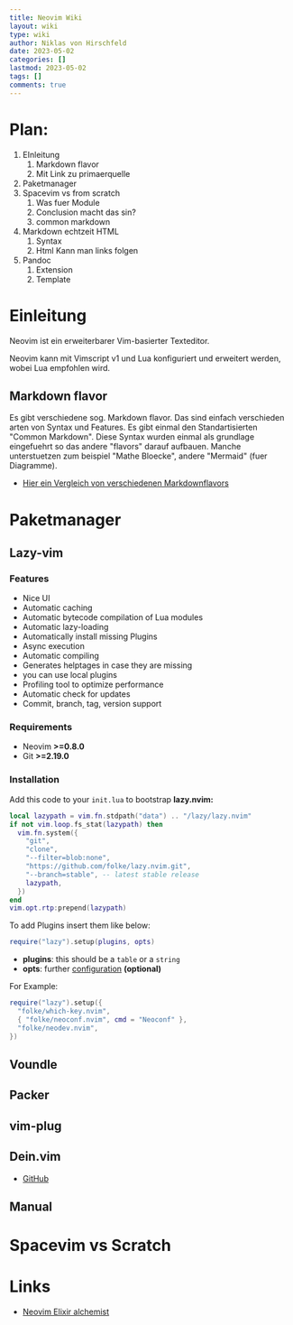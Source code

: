 ```yaml
---
title: Neovim Wiki
layout: wiki
type: wiki
author: Niklas von Hirschfeld
date: 2023-05-02
categories: []
lastmod: 2023-05-02
tags: []
comments: true
---
```


# Plan:

1. EInleitung
    1. Markdown flavor 
    2. Mit Link zu primaerquelle
2. Paketmanager
3. Spacevim vs from scratch
    1. Was fuer Module
    2. Conclusion macht das sin?
    1. common markdown
4. Markdown echtzeit HTML
    1. Syntax
    2. Html Kann man links folgen
5. Pandoc
    1. Extension
    2. Template

# Einleitung

Neovim ist ein erweiterbarer Vim-basierter Texteditor.

Neovim kann mit Vimscript v1 und Lua konfiguriert und erweitert werden,
wobei Lua empfohlen wird.

## Markdown flavor

Es gibt verschiedene sog. Markdown flavor. Das sind einfach
verschieden arten von Syntax und Features. Es gibt einmal
den Standartisierten "Common Markdown". Diese Syntax wurden 
einmal als grundlage eingefuehrt so das andere "flavors" darauf
aufbauen. Manche unterstuetzen zum beispiel "Mathe Bloecke", andere
"Mermaid" (fuer Diagramme).

- [Hier ein Vergleich von verschiedenen Markdownflavors](https://gist.github.com/vimtaai/99f8c89e7d3d02a362117284684baa0f)

# Paketmanager

## Lazy-vim

### Features

- Nice UI
- Automatic caching
- Automatic bytecode compilation of Lua modules
- Automatic lazy-loading
- Automatically install missing Plugins
- Async execution
- Automatic compiling
- Generates helptages in case they are missing
- you can use local plugins
- Profiling tool to optimize performance
- Automatic check for updates
- Commit, branch, tag, version support

### Requirements

- Neovim **>=0.8.0**
- Git **>=2.19.0**

### Installation

Add this code to your `init.lua` to bootstrap **lazy.nvim:**

```lua
local lazypath = vim.fn.stdpath("data") .. "/lazy/lazy.nvim"
if not vim.loop.fs_stat(lazypath) then
  vim.fn.system({
    "git",
    "clone",
    "--filter=blob:none",
    "https://github.com/folke/lazy.nvim.git",
    "--branch=stable", -- latest stable release
    lazypath,
  })
end
vim.opt.rtp:prepend(lazypath)
```

To add Plugins insert them like below:

```lua
require("lazy").setup(plugins, opts)
```

- **plugins**: this should be a `table` or a `string`
- **opts**: further [configuration](https://github.com/folke/lazy.nvim#%EF%B8%8F-configuration) **(optional)**

For Example:

```lua
require("lazy").setup({
  "folke/which-key.nvim",
  { "folke/neoconf.nvim", cmd = "Neoconf" },
  "folke/neodev.nvim",
})
```
## Voundle

## Packer

## vim-plug

## Dein.vim

- [GitHub](https://github.com/Shougo/dein.vim)

## Manual

# Spacevim vs Scratch



# Links

- [Neovim Elixir alchemist](https://github.com/slashmili/alchemist.vim)
